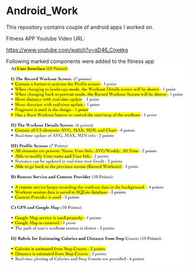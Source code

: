 # Android_Work
This repository contains couple of android apps I worked on.

Fitness APP Youtube Video URL:

https://www.youtube.com/watch?v=qD46_Cnxekg

Following marked components were added to the fitness app
![Alt text](Rubrics.png?raw=true "Fitness APP components")
